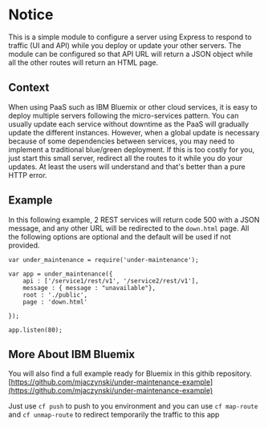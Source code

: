 # Notice

This is a simple module to configure a server using Express to respond to traffic (UI and API) while you deploy or update your other servers. The module can be configured so that API URL will return a JSON object while all the other routes will return an HTML page.

Context
-------

When using PaaS such as IBM Bluemix or other cloud services, it is easy to deploy multiple servers following the micro-services pattern. You can usually update each service without downtime as the PaaS will gradually update the different instances. However, when a global update is necessary because of some dependencies between services, you may need to implement a traditional blue/green deployment. If this is too costly for you, just start this small server, redirect all the routes to it while you do your updates. At least the users will understand and that's better than a pure HTTP error.  


Example
-------

In this following example, 2 REST services will return code 500 with a JSON message, and any other URL will be redirected to the `down.html` page. All the following options are optional and the default will be used if not provided.

```
var under_maintenance = require('under-maintenance');

var app = under_maintenance({	
	api : ['/service1/rest/v1', '/service2/rest/v1'],
    message : { message : "unavailable"},
    root : './public',
    page : 'down.html'
    	
});

app.listen(80);
```

More About IBM Bluemix
----------------------

You will also find a full example ready for Bluemix in this githib repository.
[https://github.com/mjaczynski/under-maintenance-example](https://github.com/mjaczynski/under-maintenance-example)

Just use `cf push` to push to you environment and you can use `cf map-route` and `cf unmap-route` to redirect temporarily the traffic to this app 





